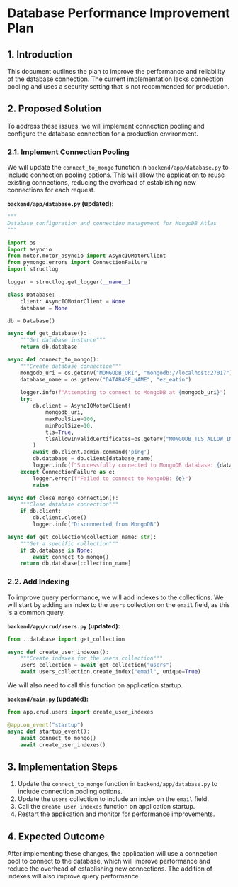 # Database Performance Improvement Plan

## 1. Introduction

This document outlines the plan to improve the performance and reliability of the database connection. The current implementation lacks connection pooling and uses a security setting that is not recommended for production.

## 2. Proposed Solution

To address these issues, we will implement connection pooling and configure the database connection for a production environment.

### 2.1. Implement Connection Pooling

We will update the `connect_to_mongo` function in `backend/app/database.py` to include connection pooling options. This will allow the application to reuse existing connections, reducing the overhead of establishing new connections for each request.

**`backend/app/database.py` (updated):**

```python
"""
Database configuration and connection management for MongoDB Atlas
"""

import os
import asyncio
from motor.motor_asyncio import AsyncIOMotorClient
from pymongo.errors import ConnectionFailure
import structlog

logger = structlog.get_logger(__name__)

class Database:
    client: AsyncIOMotorClient = None
    database = None

db = Database()

async def get_database():
    """Get database instance"""
    return db.database

async def connect_to_mongo():
    """Create database connection"""
    mongodb_uri = os.getenv("MONGODB_URI", "mongodb://localhost:27017")
    database_name = os.getenv("DATABASE_NAME", "ez_eatin")
    
    logger.info(f"Attempting to connect to MongoDB at {mongodb_uri}")
    try:
        db.client = AsyncIOMotorClient(
            mongodb_uri,
            maxPoolSize=100,
            minPoolSize=10,
            tls=True,
            tlsAllowInvalidCertificates=os.getenv("MONGODB_TLS_ALLOW_INVALID_CERTIFICATES", "false").lower() == "true"
        )
        await db.client.admin.command('ping')
        db.database = db.client[database_name]
        logger.info(f"Successfully connected to MongoDB database: {database_name}")
    except ConnectionFailure as e:
        logger.error(f"Failed to connect to MongoDB: {e}")
        raise

async def close_mongo_connection():
    """Close database connection"""
    if db.client:
        db.client.close()
        logger.info("Disconnected from MongoDB")

async def get_collection(collection_name: str):
    """Get a specific collection"""
    if db.database is None:
        await connect_to_mongo()
    return db.database[collection_name]
```

### 2.2. Add Indexing

To improve query performance, we will add indexes to the collections. We will start by adding an index to the `users` collection on the `email` field, as this is a common query.

**`backend/app/crud/users.py` (updated):**

```python
from ..database import get_collection

async def create_user_indexes():
    """Create indexes for the users collection"""
    users_collection = await get_collection("users")
    await users_collection.create_index("email", unique=True)
```

We will also need to call this function on application startup.

**`backend/main.py` (updated):**

```python
from app.crud.users import create_user_indexes

@app.on_event("startup")
async def startup_event():
    await connect_to_mongo()
    await create_user_indexes()
```

## 3. Implementation Steps

1.  Update the `connect_to_mongo` function in `backend/app/database.py` to include connection pooling options.
2.  Update the `users` collection to include an index on the `email` field.
3.  Call the `create_user_indexes` function on application startup.
4.  Restart the application and monitor for performance improvements.

## 4. Expected Outcome

After implementing these changes, the application will use a connection pool to connect to the database, which will improve performance and reduce the overhead of establishing new connections. The addition of indexes will also improve query performance.